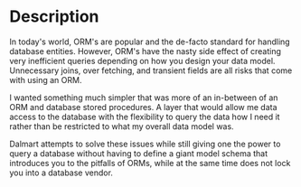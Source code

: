 # Description

In today's world, ORM's are popular and the de-facto standard for handling database entities. However, ORM's have the
nasty side effect of creating very inefficient queries depending on how you design your data model. Unnecessary joins,
over fetching, and transient fields are all risks that come with using an ORM.

I wanted something much simpler that was more of an in-between of an ORM and database stored procedures. A layer that
would allow me data access to the database with the flexibility to query the data how I need it rather than be
restricted to what my overall data model was.

Dalmart attempts to solve these issues while still giving one the power to query a database without having to define a
giant model schema that introduces you to the pitfalls of ORMs, while at the same time does not lock you into a database
vendor.
